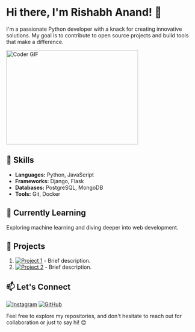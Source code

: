 # Hi there, I'm Rishabh Anand! 👋

I'm a passionate Python developer with a knack for creating innovative solutions. My goal is to contribute to open source projects and build tools that make a difference.

<!-- Animated Developer GIF -->
<img alt="Coder GIF" height=250 width=350 src="https://images.squarespace-cdn.com/content/v1/5769fc401b631bab1addb2ab/1541580611624-TE64QGKRJG8SWAIUS7NS/ke17ZwdGBToddI8pDm48kPoswlzjSVMM-SxOp7CV59BZw-zPPgdn4jUwVcJE1ZvWQUxwkmyExglNqGp0IvTJZamWLI2zvYWH8K3-s_4yszcp2ryTI0HqTOaaUohrI8PI6FXy8c9PWtBlqAVlUS5izpdcIXDZqDYvprRqZ29Pw0o/coding-freak.gif" />

## 🔧 Skills

- **Languages:** Python, JavaScript
- **Frameworks:** Django, Flask
- **Databases:** PostgreSQL, MongoDB
- **Tools:** Git, Docker

## 🌱 Currently Learning

Exploring machine learning and diving deeper into web development.

## 🚀 Projects

1. [![Project 1](link-to-project-1-image)](link-to-project-1) - Brief description.
2. [![Project 2](link-to-project-2-image)](link-to-project-2) - Brief description.
   <!-- Add more projects as needed -->

## 📫 Let's Connect

[![Instagram](https://img.icons8.com/ios-filled/50/000000/instagram-new--v1.png)](link-to-instagram) [![GitHub](https://img.icons8.com/material-sharp/48/000000/github.png)](https://rishabhops.github.io/)

Feel free to explore my repositories, and don't hesitate to reach out for collaboration or just to say hi! 😊
